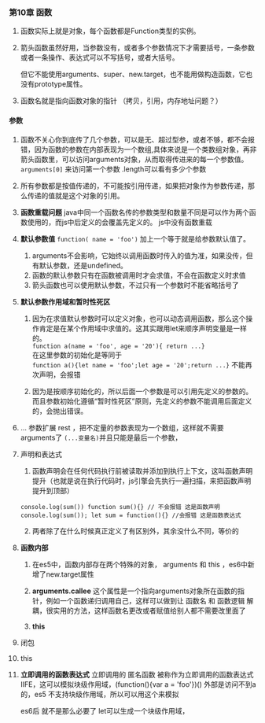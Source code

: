 ### 第10章 函数

1. 函数实际上就是对象，每个函数都是Function类型的实例。

2. 箭头函数虽然好用，当参数没有，或者多个参数情况下才需要括号，一条参数或者一条操作、表达式可以不写括号，或者大括号。

    但它不能使用arguments、super、new.target，也不能用做构造函数，它也没有prototype属性。

3. 函数名就是指向函数对象的指针 （拷贝，引用，内存地址问题？）
#### 参数

1. 函数不关心你到底传了几个参数，可以是无、超过型参，或者不够，都不会报错，因为函数的参数在内部表现为一个数组,具体来说是一个类数组对象，再非箭头函数里，可以访问arguments对象，从而取得传进来的每一个参数值。`arguments[0]` 来访问第一个参数 .length可以看有多少个参数

2. 所有参数都是按值传递的，不可能按引用传递，如果把对象作为参数传递，那么传递的值就是这个对象的引用。

3. **函数重载问题** java中同一个函数名传的参数类型和数量不同是可以作为两个函数使用的，而js中后定义的会覆盖先定义的。 js中没有函数重载

4. **默认参数值** `function( name = 'foo')` 加上一个等于就是给参数默认值了。
    1. arguments不会影响，它始终以调用函数时传入的值为准，如果没传，但有默认参数，还是undefined。
    2. 函数的默认参数只有在函数被调用时才会求值，不会在函数定义时求值
    3. 箭头函数也可以使用默认参数，不过只有一个参数时不能省略括号了

5. **默认参数作用域和暂时性死区** 
    1. 因为在求值默认参数时可以定义对象，也可以动态调用函数，那么这个操作肯定是在某个作用域中求值的。这其实跟用let来顺序声明变量是一样的。<br>
    `function a(name = 'foo', age = '20'){ return ...}` <br>
    在这里参数的初始化是等同于<br>
    `function a(){let name = 'foo';let age = '20';return ...}`
    不能再次声明，会报错
    
    2. 因为是按顺序初始化的，所以后面一个参数是可以引用先定义的参数的。而且参数初始化遵循“暂时性死区”原则，先定义的参数不能调用后面定义的，会抛出错误。

6. ... 参数扩展 rest ，把不定量的参数表现为一个数组，这样就不需要arguments了 `(...变量名)`并且只能是最后一个参数，

7. 声明和表达式 

    1. 函数声明会在任何代码执行前被读取并添加到执行上下文，这叫函数声明提升（也就是说在执行代码时，js引擎会先执行一遍扫描，来把函数声明提升到顶部）

    ` console.log(sum())
      function sum(){} // 不会报错 这是函数声明
    ` 
    <br>
    `
    console.log(sum());
    let sum = function(){} //会报错 这是函数表达式
    `

    2. 两者除了在什么时候真正定义了有区别外，其余没什么不同，等价的

8. **函数内部**

    1. 在es5中，函数内部存在两个特殊的对象， arguments 和 this ，es6中新增了new.target属性

    2. **arguments.callee**  这个属性是一个指向arguments对象所在函数的指针，例如一个函数递归调用自己，这样可以做到让 函数名 和 函数逻辑 解耦，很实用的方法，这样函数名更改或者赋值给别人都不需要改里面了

    3. **this**

9. 闭包

10. this

11. **立即调用的函数表达式** 立即调用的 匿名函数 被称作为立即调用的函数表达式 IIFE，这可以模拟块级作用域，(function(){var a = 'foo'})() 外部是访问不到a的，es5 不支持块级作用域，所以可以用这个来模拟

    es6后 就不是那么必要了 let可以生成一个块级作用域，